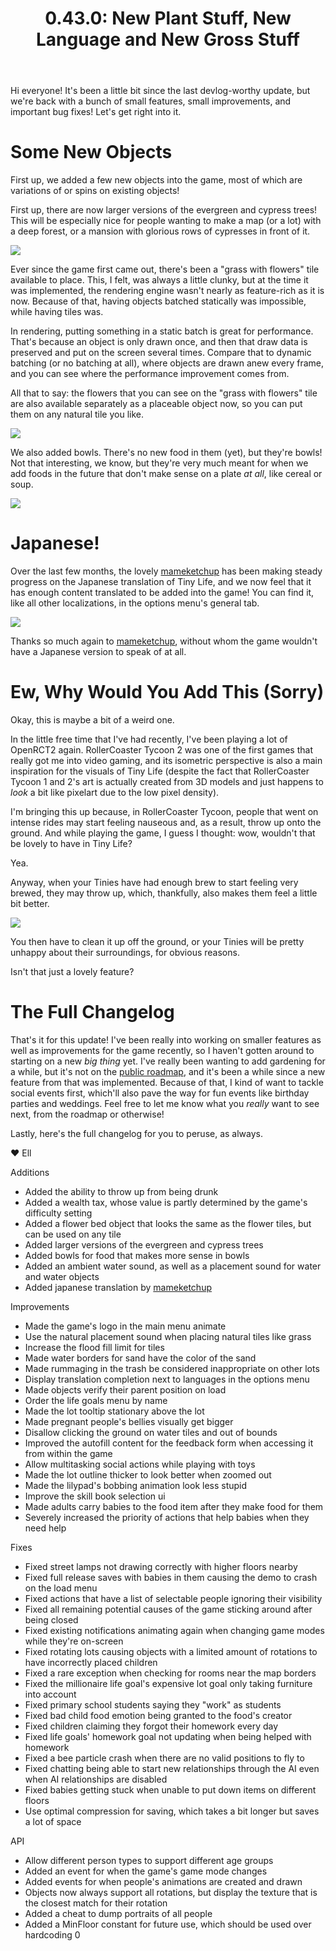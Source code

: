 ﻿---
title: "0.43.0: New Plant Stuff, New Language and New Gross Stuff"
tags: [Devlogs]
image: "24-07-09_18-33-40.png"
itch: "https://ellpeck.itch.io/tiny-life/devlog/762467/0430-new-plant-stuff-new-language-and-new-gross-stuff"
steam: "https://store.steampowered.com/news/app/1651490/view/4237406000204173625"
---

Hi everyone! It's been a little bit since the last devlog-worthy update, but we're back with a bunch of small features, small improvements, and important bug fixes! Let's get right into it.

# Some New Objects
First up, we added a few new objects into the game, most of which are variations of or spins on existing objects!

First up, there are now larger versions of the evergreen and cypress trees! This will be especially nice for people wanting to make a map (or a lot) with a deep forest, or a mansion with glorious rows of cypresses in front of it.

![](Tiny_Life_gSpVP1uJKb.png)

Ever since the game first came out, there's been a "grass with flowers" tile available to place. This, I felt, was always a little clunky, but at the time it was implemented, the rendering engine wasn't nearly as feature-rich as it is now. Because of that, having objects batched statically was impossible, while having tiles was.

In rendering, putting something in a static batch is great for performance. That's because an object is only drawn once, and then that draw data is preserved and put on the screen several times. Compare that to dynamic batching (or no batching at all), where objects are drawn anew every frame, and you can see where the performance improvement comes from.

All that to say: the flowers that you can see on the "grass with flowers" tile are also available separately as a placeable object now, so you can put them on any natural tile you like.

![](Tiny_Life_nSn4R17Tq7.png)

We also added bowls. There's no new food in them (yet), but they're bowls! Not that interesting, we know, but they're very much meant for when we add foods in the future that don't make sense on a plate *at all*, like cereal or soup.

![](Tiny_Life_LH1elz98kd.png)

# Japanese!
Over the last few months, the lovely [mameketchup](https://linktr.ee/mameketchup) has been making steady progress on the Japanese translation of Tiny Life, and we now feel that it has enough content translated to be added into the game! You can find it, like all other localizations, in the options menu's general tab.

![](Tiny_Life_fAyjzGFOYz.png)

Thanks so much again to [mameketchup](https://linktr.ee/mameketchup), without whom the game wouldn't have a Japanese version to speak of at all.

# Ew, Why Would You Add This (Sorry)
Okay, this is maybe a bit of a weird one.

In the little free time that I've had recently, I've been playing a lot of OpenRCT2 again. RollerCoaster Tycoon 2 was one of the first games that really got me into video gaming, and its isometric perspective is also a main inspiration for the visuals of Tiny Life (despite the fact that RollerCoaster Tycoon 1 and 2's art is actually created from 3D models and just happens to *look* a bit like pixelart due to the low pixel density).

I'm bringing this up because, in RollerCoaster Tycoon, people that went on intense rides may start feeling nauseous and, as a result, throw up onto the ground. And while playing the game, I guess I thought: wow, wouldn't that be lovely to have in Tiny Life?

Yea.

Anyway, when your Tinies have had enough brew to start feeling very brewed, they may throw up, which, thankfully, also makes them feel a little bit better.


![](Tiny_Life_O5LUIMbETL.gif)

You then have to clean it up off the ground, or your Tinies will be pretty unhappy about their surroundings, for obvious reasons.

Isn't that just a lovely feature?

# The Full Changelog
That's it for this update! I've been really into working on smaller features as well as improvements for the game recently, so I haven't gotten around to starting on a new *big thing* yet. I've really been wanting to add gardening for a while, but it's not on the [public roadmap](https://tinylifegame.com/roadmap), and it's been a while since a new feature from that was implemented. Because of that, I kind of want to tackle social events first, which'll also pave the way for fun events like birthday parties and weddings. Feel free to let me know what you *really* want to see next, from the roadmap or otherwise!

Lastly, here's the full changelog for you to peruse, as always.

❤️ Ell

Additions
- Added the ability to throw up from being drunk
- Added a wealth tax, whose value is partly determined by the game's difficulty setting
- Added a flower bed object that looks the same as the flower tiles, but can be used on any tile
- Added larger versions of the evergreen and cypress trees
- Added bowls for food that makes more sense in bowls
- Added an ambient water sound, as well as a placement sound for water and water objects
- Added japanese translation by [mameketchup](https://linktr.ee/mameketchup)

Improvements
- Made the game's logo in the main menu animate
- Use the natural placement sound when placing natural tiles like grass
- Increase the flood fill limit for tiles
- Made water borders for sand have the color of the sand
- Made rummaging in the trash be considered inappropriate on other lots
- Display translation completion next to languages in the options menu
- Made objects verify their parent position on load
- Order the life goals menu by name
- Made the lot tooltip stationary above the lot
- Made pregnant people's bellies visually get bigger
- Disallow clicking the ground on water tiles and out of bounds
- Improved the autofill content for the feedback form when accessing it from within the game
- Allow multitasking social actions while playing with toys
- Made the lot outline thicker to look better when zoomed out
- Made the lilypad's bobbing animation look less stupid
- Improve the skill book selection ui
- Made adults carry babies to the food item after they make food for them
- Severely increased the priority of actions that help babies when they need help

Fixes
- Fixed street lamps not drawing correctly with higher floors nearby
- Fixed full release saves with babies in them causing the demo to crash on the load menu
- Fixed actions that have a list of selectable people ignoring their visibility
- Fixed all remaining potential causes of the game sticking around after being closed
- Fixed existing notifications animating again when changing game modes while they're on-screen
- Fixed rotating lots causing objects with a limited amount of rotations to have incorrectly placed children
- Fixed a rare exception when checking for rooms near the map borders
- Fixed the millionaire life goal's expensive lot goal only taking furniture into account
- Fixed primary school students saying they "work" as students
- Fixed bad child food emotion being granted to the food's creator
- Fixed children claiming they forgot their homework every day
- Fixed life goals' homework goal not updating when being helped with homework
- Fixed a bee particle crash when there are no valid positions to fly to
- Fixed chatting being able to start new relationships through the AI even when AI relationships are disabled
- Fixed babies getting stuck when unable to put down items on different floors
- Use optimal compression for saving, which takes a bit longer but saves a lot of space

API
- Allow different person types to support different age groups
- Added an event for when the game's game mode changes
- Added events for when people's animations are created and drawn
- Objects now always support all rotations, but display the texture that is the closest match for their rotation
- Added a cheat to dump portraits of all people
- Added a MinFloor constant for future use, which should be used over hardcoding 0
